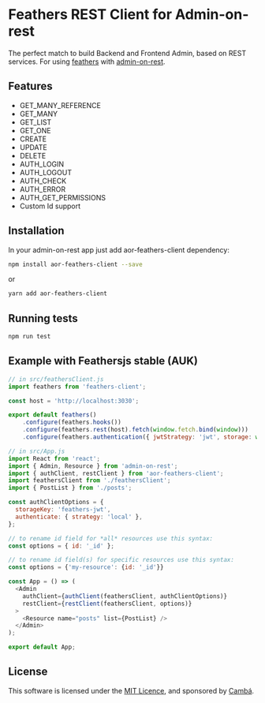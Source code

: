 # Feathers REST Client for Admin-on-rest

The perfect match to build Backend and Frontend Admin, based on REST services.
For using [feathers](https://www.feathersjs.com) with [admin-on-rest](https://github.com/marmelab/admin-on-rest).

## Features
* GET_MANY_REFERENCE
* GET_MANY
* GET_LIST
* GET_ONE
* CREATE
* UPDATE
* DELETE
* AUTH_LOGIN
* AUTH_LOGOUT
* AUTH_CHECK
* AUTH_ERROR
* AUTH_GET_PERMISSIONS
* Custom Id support

## Installation

In your admin-on-rest app just add aor-feathers-client dependency:

```sh
npm install aor-feathers-client --save
```

or

```sh
yarn add aor-feathers-client
```

## Running tests

```sh
npm run test

```

## Example with Feathersjs stable (AUK)

```js
// in src/feathersClient.js
import feathers from 'feathers-client';

const host = 'http://localhost:3030';

export default feathers()
    .configure(feathers.hooks())
    .configure(feathers.rest(host).fetch(window.fetch.bind(window)))
    .configure(feathers.authentication({ jwtStrategy: 'jwt', storage: window.localStorage }));
```

```js
// in src/App.js
import React from 'react';
import { Admin, Resource } from 'admin-on-rest';
import { authClient, restClient } from 'aor-feathers-client';
import feathersClient from './feathersClient';
import { PostList } from './posts';

const authClientOptions = {
  storageKey: 'feathers-jwt',
  authenticate: { strategy: 'local' },
};

// to rename id field for *all* resources use this syntax:
const options = { id: '_id' };

// to rename id field(s) for specific resources use this syntax:
const options = {'my-resource': {id: '_id'}}

const App = () => (
  <Admin
    authClient={authClient(feathersClient, authClientOptions)}
    restClient={restClient(feathersClient, options)}
  >
    <Resource name="posts" list={PostList} />
  </Admin>
);

export default App;
```

## License

This software is licensed under the [MIT Licence](LICENSE), and sponsored by [Cambá](https://www.camba.coop).
